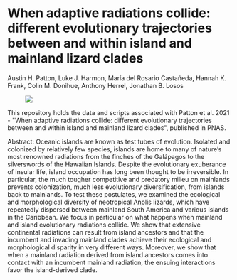 # When adaptive radiations collide: different evolutionary trajectories between and within island and mainland lizard clades
Austin H. Patton, Luke J. Harmon, María del Rosario Castañeda, Hannah K. Frank, Colin M. Donihue, Anthony Herrel, Jonathan B. Losos

<figure style="width: 350px" class="wrap align-left">
<img src="Figure1-AnolePhotos-01.png" class="inline">
</figure>

This repository holds the data and scripts associated with Patton et al. 2021 - "When adaptive radiations collide: different evolutionary trajectories between and within island and mainland lizard clades", published in PNAS.


Abstract:
Oceanic islands are known as test tubes of evolution. Isolated and colonized by relatively few species, islands are home to many of nature’s most renowned radiations from the finches of the Galápagos to the silverswords of the Hawaiian Islands. Despite the evolutionary exuberance of insular life, island occupation has long been thought to be irreversible. In particular, the much tougher competitive and predatory milieu on mainlands prevents colonization, much less evolutionary diversification, from islands back to mainlands. To test these postulates, we examined the ecological and morphological diversity of neotropical Anolis lizards, which have repeatedly dispersed between mainland South America and various islands in the Caribbean. We focus in particular on what happens when mainland and island evolutionary radiations collide. We show that extensive continental radiations can result from island ancestors and that the incumbent and invading mainland clades achieve their ecological and morphological disparity in very different ways. Moreover, we show that when a mainland radiation derived from island ancestors comes into contact with an incumbent mainland radiation, the ensuing interactions favor the island-derived clade.
